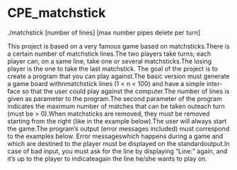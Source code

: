# CPE_matchstick

./matchstick [number of lines] [max number pipes delete per turn]


This project is based on a very famous game based on matchsticks.There is a certain number of matchstick lines.The two players take turns; each player can, on a same line, take one or several matchsticks.The losing player is the one to take the last matchstick.
The goal of the project is to create a program that you can play against.The basic version must generate a game board withnmatchstick lines (1 < n < 100) and have a simple inter-face so that the user could play against the computer.The number of lines is given as parameter to the program.The second parameter of the program indicates the maximum number of matches that can be taken outeach turn (must be > 0).When matchsticks are removed, they must be removed starting from the right (like in the example below).The user will always start the game.The program’s output (error messages included) must correspond to the examples below. Error messageswhich happens during a game and which are destined to the player must be displayed on the standardoutput.In case of bad input, you must ask for the line by displaying “Line:” again, and it’s up to the player to indicateagain the line he/she wants to play on.

